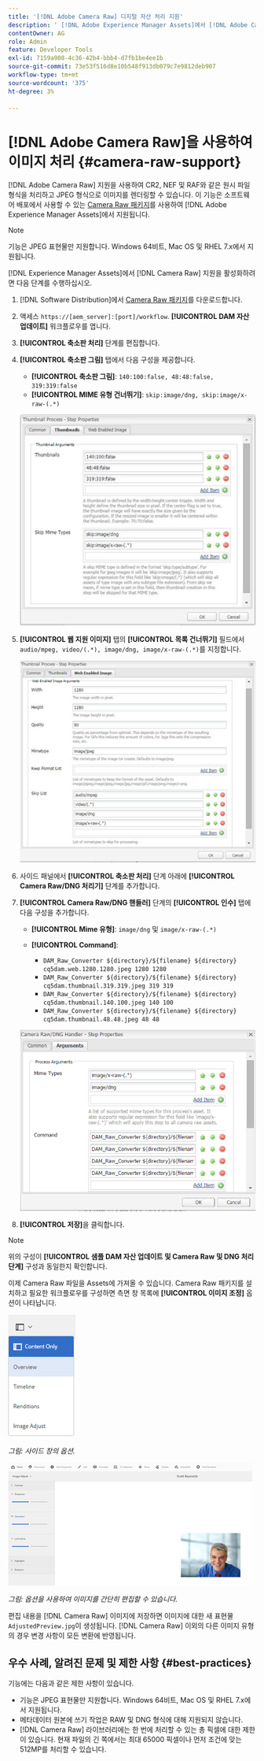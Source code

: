 ```yaml
---
title: '[!DNL Adobe Camera Raw] 디지털 자산 처리 지원'
description: ' [!DNL Adobe Experience Manager Assets]에서 [!DNL Adobe Camera Raw] 지원을 활성화하는 방법을 알아봅니다.'
contentOwner: AG
role: Admin
feature: Developer Tools
exl-id: 7159a908-4c36-42b4-bbb4-d7fb1be4ee1b
source-git-commit: 73e53f516d8e10b548f913db079c7e9812deb907
workflow-type: tm+mt
source-wordcount: '375'
ht-degree: 3%

---
```


# [!DNL Adobe Camera Raw]을 사용하여 이미지 처리 {#camera-raw-support}

[!DNL Adobe Camera Raw] 지원을 사용하여 CR2, NEF 및 RAF와 같은 원시 파일 형식을 처리하고 JPEG 형식으로 이미지를 렌더링할 수 있습니다. 이 기능은 소프트웨어 배포에서 사용할 수 있는 [Camera Raw 패키지](https://experience.adobe.com/#/downloads/content/software-distribution/en/aem.html?package=/content/software-distribution/en/details.html/content/dam/aem/public/adobe/packages/aem630/product/assets/aem-assets-cameraraw-pkg)를 사용하여 [!DNL Adobe Experience Manager Assets]에서 지원됩니다.

>[!NOTE]
>
>기능은 JPEG 표현물만 지원합니다. Windows 64비트, Mac OS 및 RHEL 7.x에서 지원됩니다.

[!DNL Experience Manager Assets]에서 [!DNL Camera Raw] 지원을 활성화하려면 다음 단계를 수행하십시오.

1. [!DNL Software Distribution]에서 [Camera Raw 패키지](https://experience.adobe.com/#/downloads/content/software-distribution/en/aem.html?package=/content/software-distribution/en/details.html/content/dam/aem/public/adobe/packages/aem630/product/assets/aem-assets-cameraraw-pkg)를 다운로드합니다.
1. 액세스 `https://[aem_server]:[port]/workflow`. **[!UICONTROL DAM 자산 업데이트]** 워크플로우를 엽니다.
1. **[!UICONTROL 축소판 처리]** 단계를 편집합니다.
1. **[!UICONTROL 축소판 그림]** 탭에서 다음 구성을 제공합니다.

   * **[!UICONTROL 축소판 그림]**:  `140:100:false, 48:48:false, 319:319:false`
   * **[!UICONTROL MIME 유형 건너뛰기]**: `skip:image/dng, skip:image/x-raw-(.*)`

   ![chlimage_1-128](assets/chlimage_1-334.png)

1. **[!UICONTROL 웹 지원 이미지]** 탭의 **[!UICONTROL 목록 건너뛰기]** 필드에서 `audio/mpeg, video/(.*), image/dng, image/x-raw-(.*)`를 지정합니다.

   ![chlimage_1-129](assets/chlimage_1-335.png)

1. 사이드 패널에서 **[!UICONTROL 축소판 처리]** 단계 아래에 **[!UICONTROL Camera Raw/DNG 처리기]** 단계를 추가합니다.
1. **[!UICONTROL Camera Raw/DNG 핸들러]** 단계의 **[!UICONTROL 인수]** 탭에 다음 구성을 추가합니다.

   * **[!UICONTROL Mime 유형]**:  `image/dng` 및  `image/x-raw-(.*)`
   * **[!UICONTROL Command]**:

      * `DAM_Raw_Converter ${directory}/${filename} ${directory} cq5dam.web.1280.1280.jpeg 1280 1280`
      * `DAM_Raw_Converter ${directory}/${filename} ${directory} cq5dam.thumbnail.319.319.jpeg 319 319`
      * `DAM_Raw_Converter ${directory}/${filename} ${directory} cq5dam.thumbnail.140.100.jpeg 140 100`
      * `DAM_Raw_Converter ${directory}/${filename} ${directory} cq5dam.thumbnail.48.48.jpeg 48 48`

   ![chlimage_1-130](assets/chlimage_1-336.png)

1. **[!UICONTROL 저장]**&#x200B;을 클릭합니다.

>[!NOTE]
>
>위의 구성이 **[!UICONTROL 샘플 DAM 자산 업데이트 및 Camera Raw 및 DNG 처리 단계]** 구성과 동일한지 확인합니다.

이제 Camera Raw 파일을 Assets에 가져올 수 있습니다. Camera Raw 패키지를 설치하고 필요한 워크플로우를 구성하면 측면 창 목록에 **[!UICONTROL 이미지 조정]** 옵션이 나타납니다.

![chlimage_1-131](assets/chlimage_1-337.png)

*그림: 사이드 창의 옵션.*

![chlimage_1-132](assets/chlimage_1-338.png)

*그림: 옵션을 사용하여 이미지를 간단히 편집할 수 있습니다.*

편집 내용을 [!DNL Camera Raw] 이미지에 저장하면 이미지에 대한 새 표현물 `AdjustedPreview.jpg`이 생성됩니다. [!DNL Camera Raw] 이외의 다른 이미지 유형의 경우 변경 사항이 모든 변환에 반영됩니다.

## 우수 사례, 알려진 문제 및 제한 사항 {#best-practices}

기능에는 다음과 같은 제한 사항이 있습니다.

* 기능은 JPEG 표현물만 지원합니다. Windows 64비트, Mac OS 및 RHEL 7.x에서 지원됩니다.
* 메타데이터 원본에 쓰기 작업은 RAW 및 DNG 형식에 대해 지원되지 않습니다.
* [!DNL Camera Raw] 라이브러리에는 한 번에 처리할 수 있는 총 픽셀에 대한 제한이 있습니다. 현재 파일의 긴 쪽에서는 최대 65000 픽셀이나 먼저 조건에 맞는 512MP를 처리할 수 있습니다.
